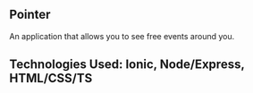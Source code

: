 

## Pointer

An application that allows you to see free events around you.
## Technologies Used: Ionic, Node/Express, HTML/CSS/TS

